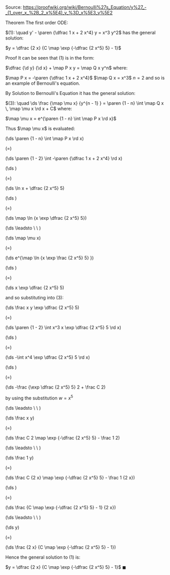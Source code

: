 # 

Source: https://proofwiki.org/wiki/Bernoulli%27s_Equation/y%27_-_(1_over_x_%2B_2_x%5E4)_y_%3D_x%5E3_y%5E2

Theorem
The first order ODE:

$(1): \quad y' - \paren {\dfrac 1 x + 2 x^4} y = x^3 y^2$
has the general solution:

$y = \dfrac {2 x} {C \map \exp {-\dfrac {2 x^5} 5} - 1}$


Proof
It can be seen that $(1)$ is in the form:

$\dfrac {\d y} {\d x} + \map P x y = \map Q x y^n$
where:

$\map P x = -\paren {\dfrac 1 x + 2 x^4}$
$\map Q x = x^3$
$n = 2$
and so is an example of Bernoulli's equation.

By Solution to Bernoulli's Equation it has the general solution:

$(3): \quad \ds \frac {\map \mu x} {y^{n - 1} } = \paren {1 - n} \int \map Q x \, \map \mu x \rd x + C$
where:

$\map \mu x = e^{\paren {1 - n} \int \map P x \rd x}$

Thus $\map \mu x$ is evaluated:














\(\ds \paren {1 - n} \int \map P x \rd x\)

\(=\)







\(\ds \paren {1 - 2} \int -\paren {\dfrac 1 x + 2 x^4} \rd x\)




















\(\ds \)

\(=\)







\(\ds \ln x + \dfrac {2 x^5} 5\)




















\(\ds \)

\(=\)







\(\ds \map \ln {x \exp \dfrac {2 x^5} 5}\)














\(\ds \leadsto \ \ \)





\(\ds \map \mu x\)

\(=\)







\(\ds e^{\map \ln {x \exp \frac {2 x^5} 5} }\)




















\(\ds \)

\(=\)







\(\ds x \exp \dfrac {2 x^5} 5\)










and so substituting into $(3)$:














\(\ds \frac x y \exp \dfrac {2 x^5} 5\)

\(=\)







\(\ds \paren {1 - 2} \int x^3 x \exp \dfrac {2 x^5} 5 \rd x\)




















\(\ds \)

\(=\)







\(\ds -\int x^4 \exp \dfrac {2 x^5} 5 \rd x\)




















\(\ds \)

\(=\)







\(\ds -\frac {\exp \dfrac {2 x^5} 5} 2 + \frac C 2\)





by using the substitution $w = x^5$








\(\ds \leadsto \ \ \)





\(\ds \frac x y\)

\(=\)







\(\ds \frac C 2 \map \exp {-\dfrac {2 x^5} 5} - \frac 1 2\)














\(\ds \leadsto \ \ \)





\(\ds \frac 1 y\)

\(=\)







\(\ds \frac C {2 x} \map \exp {-\dfrac {2 x^5} 5} - \frac 1 {2 x}\)




















\(\ds \)

\(=\)







\(\ds \frac {C \map \exp {-\dfrac {2 x^5} 5} - 1} {2 x}\)














\(\ds \leadsto \ \ \)





\(\ds y\)

\(=\)







\(\ds \frac {2 x} {C \map \exp {-\dfrac {2 x^5} 5} - 1}\)










Hence the general solution to $(1)$ is:

$y = \dfrac {2 x} {C \map \exp {-\dfrac {2 x^5} 5} - 1}$
$\blacksquare$





